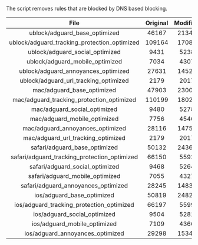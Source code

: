 The script removes rules that are blocked by DNS based blocking.


| File | Original | Modified |
|:----:|:-----:|:-----:|
| ublock/adguard_base_optimized | 46167 | 21341 |
| ublock/adguard_tracking_protection_optimized | 109164 | 17089 |
| ublock/adguard_social_optimized | 9431 | 5238 |
| ublock/adguard_mobile_optimized | 7034 | 4307 |
| ublock/adguard_annoyances_optimized | 27631 | 14523 |
| ublock/adguard_url_tracking_optimized | 2179 | 2017 |
| mac/adguard_base_optimized | 47903 | 23006 |
| mac/adguard_tracking_protection_optimized | 110199 | 18027 |
| mac/adguard_social_optimized | 9480 | 5278 |
| mac/adguard_mobile_optimized | 7756 | 4546 |
| mac/adguard_annoyances_optimized | 28116 | 14759 |
| mac/adguard_url_tracking_optimized | 2179 | 2017 |
| safari/adguard_base_optimized | 50132 | 24367 |
| safari/adguard_tracking_protection_optimized | 66150 | 5592 |
| safari/adguard_social_optimized | 9468 | 5264 |
| safari/adguard_mobile_optimized | 7055 | 4327 |
| safari/adguard_annoyances_optimized | 28245 | 14836 |
| ios/adguard_base_optimized | 50819 | 24826 |
| ios/adguard_tracking_protection_optimized | 66197 | 5599 |
| ios/adguard_social_optimized | 9504 | 5281 |
| ios/adguard_mobile_optimized | 7109 | 4366 |
| ios/adguard_annoyances_optimized | 29298 | 15345 |
